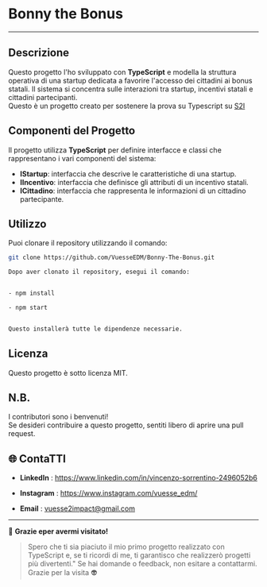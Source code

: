# Bonny the Bonus   
---  

   
 ## Descrizione

Questo progetto l'ho sviluppato con **TypeScript** e modella la struttura operativa di una startup dedicata a favorire l'accesso dei cittadini ai bonus statali. Il sistema si concentra sulle interazioni tra startup, incentivi statali e cittadini partecipanti.  
Questo è un progetto creato per sostenere la prova su Typescript su [S2I](https://www.start2impact.it/master/)

## Componenti del Progetto

Il progetto utilizza **TypeScript** per definire interfacce e classi che rappresentano i vari componenti del sistema:

- **IStartup**: interfaccia che descrive le caratteristiche di una startup.
- **IIncentivo**: interfaccia che definisce gli attributi di un incentivo statali.
- **ICittadino**: interfaccia che rappresenta le informazioni di un cittadino partecipante.



## Utilizzo

Puoi clonare il repository utilizzando il comando:

```bash
git clone https://github.com/VuesseEDM/Bonny-The-Bonus.git 

Dopo aver clonato il repository, esegui il comando:


- npm install

- npm start


Questo installerà tutte le dipendenze necessarie. 

```





## Licenza
Questo progetto è sotto licenza MIT.    
  
## N.B.
I contributori sono i benvenuti!  
Se desideri contribuire a questo progetto, sentiti libero di aprire una pull request.


🌐 **ContaTTI**  
---

- **LinkedIn**  : https://www.linkedin.com/in/vincenzo-sorrentino-2496052b6

- **Instagram**  : https://www.instagram.com/vuesse_edm/

- **Email**  : vuesse2impact@gmail.com
---

🙌 **Grazie eper avermi visitato!**

> Spero che ti sia piaciuto il mio primo progetto realizzato con TypeScript e, se ti ricordi di me, ti garantisco che realizzerò progetti più divertenti." Se hai domande o feedback, non esitare a contattarmi. Grazie per la visita 👽
